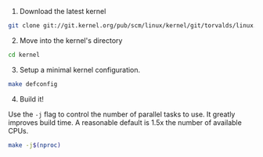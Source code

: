 1.  Download the latest kernel

```bash
git clone git://git.kernel.org/pub/scm/linux/kernel/git/torvalds/linux.git --depth=1 kernel
```

2.  Move into the kernel's directory

```bash
cd kernel
```

3.  Setup a minimal kernel configuration.

```bash
make defconfig
```

4.  Build it!

Use the `-j` flag to control the number of parallel tasks to use. It greatly improves build time. A reasonable default is 1.5x the number of available CPUs.


```bash
make -j$(nproc)
```
